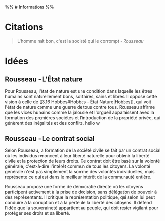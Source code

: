 %% # Informations %%

# Citations

> L'homme naît bon, c'est la société qui le corrompt - _Rousseau_

# Idées

## Rousseau - L'État nature

Pour Rousseau, l'état de nature est une condition dans laquelle les êtres humains sont naturellement bons, solitaires, sains et libres. Il oppose cette vision à celle de [[3.16 Hobbes#Hobbes - État Nature|Hobbes]], qui voit l'état de nature comme une guerre de tous contre tous. Rousseau affirme que les vices humains comme la jalousie et l'orgueil apparaissent avec la formation des premières sociétés et l'introduction de la propriété privée, qui génèrent des inégalités et des conflits​.
hello w

## Rousseau - Le contrat social

Selon Rousseau, la formation de la société civile se fait par un contrat social où les individus renoncent à leur liberté naturelle pour obtenir la liberté civile et la protection de leurs droits. Ce contrat doit être basé sur la volonté générale, c'est-à-dire l'intérêt commun de tous les citoyens. La volonté générale n'est pas simplement la somme des volontés individuelles, mais représente ce qui est dans le meilleur intérêt de la communauté entière​.

Rousseau propose une forme de démocratie directe où les citoyens participent activement à la prise de décision, sans délégation de pouvoir à des représentants. Il critique la représentation politique, qui selon lui peut conduire à la corruption et à la perte de la liberté des citoyens. Il défend l'idée que la souveraineté appartient au peuple, qui doit rester vigilant pour protéger ses droits et sa liberté​.
